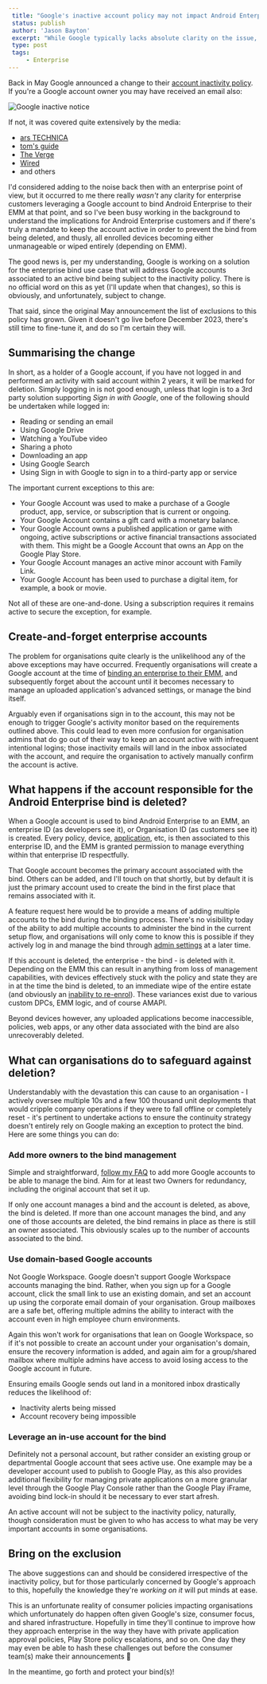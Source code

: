 ```yaml
---
 title: "Google's inactive account policy may not impact Android Enterprise customers"
 status: publish 
 author: 'Jason Bayton' 
 excerpt: "While Google typically lacks absolute clarity on the issue, it does appear enterprise customers may fall into the exclusions list Google provides for scenarios where a Google account won't be marked as inactive." 
 type: post 
 tags: 
     - Enterprise 
---
```

Back in May Google announced a change to their [account inactivity policy](https://support.google.com/accounts/answer/12418290?visit_id=638257812783939269-2555992412&p=inactive_account_policy_email&rd=1#zippy=%2Cexceptions-to-this-policy). If you're a Google account owner you may have received an email also:

![Google inactive notice](https://cdn.bayton.org/uploads/2023/07/google-inactive-account-notice.png)

If not, it was covered quite extensively by the media:

- [ars TECHNICA](https://arstechnica.com/gadgets/2023/05/google-will-start-deleting-inactive-accounts-after-two-years/)
- [tom's guide](https://www.tomsguide.com/news/google-to-start-deleting-inactive-accounts-what-that-means-for-you)
- [The Verge](https://www.theverge.com/2023/5/16/23725438/google-gmail-deleting-inactive-accounts)
- [Wired](https://www.wired.com/story/how-to-stop-google-delete-account-inactive/)
- and others

I'd considered adding to the noise back then with an enterprise point of view, but it occurred to me there really _wasn't_ any clarity for enterprise customers leveraging a Google account to bind Android Enterprise to their EMM at that point, and so I've been busy working in the background to understand the implications for Android Enterprise customers and if there's truly a mandate to keep the account active in order to prevent the bind from being deleted, and thusly, all enrolled devices becoming either unmanageable or wiped entirely (depending on EMM).

The good news is, per my understanding, Google is working on a solution for the enterprise bind use case that will address Google accounts associated to an active bind being subject to the inactivity policy. There is no official word on this as yet (I'll update when that changes), so this is obviously, and unfortunately, subject to change.

That said, since the original May announcement the list of exclusions to this policy has grown. Given it doesn't go live before December 2023, there's still time to fine-tune it, and do so I'm certain they will.

## Summarising the change

In short, as a holder of a Google account, if you have not logged in and performed an activity with said account within 2 years, it will be marked for deletion. Simply logging in is not good enough, unless that login is to a 3rd party solution supporting _Sign in with Google_, one of the following should be undertaken while logged in:

- Reading or sending an email
- Using Google Drive
- Watching a YouTube video
- Sharing a photo
- Downloading an app
- Using Google Search
- Using Sign in with Google to sign in to a third-party app or service

The important current exceptions to this are:

- Your Google Account was used to make a purchase of a Google product, app, service, or subscription that is current or ongoing.
- Your Google Account contains a gift card with a monetary balance.
- Your Google Account owns a published application or game with ongoing, active subscriptions or active financial transactions associated with them. This might be a Google Account that owns an App on the Google Play Store.
- Your Google Account manages an active minor account with Family Link.
- Your Google Account has been used to purchase a digital item, for example, a book or movie.

Not all of these are one-and-done. Using a subscription requires it remains active to secure the exception, for example.

## Create-and-forget enterprise accounts

The problem for organisations quite clearly is the unlikelihood any of the above exceptions may have occurred. Frequently organisations will create a Google account at the time of [binding an enterprise to their EMM](/android/android-enterprise-faq/what-is-the-bind/), and subsequently forget about the account until it becomes necessary to manage an uploaded application's advanced settings, or manage the bind itself.

Arguably even if organisations sign in to the account, this may not be enough to trigger Google's activity monitor based on the requirements outlined above. This could lead to even more confusion for organisation admins that do go out of their way to keep an account active with infrequent intentional logins; those inactivity emails will land in the inbox associated with the account, and require the organisation to actively manually confirm the account is active.

## What happens if the account responsible for the Android Enterprise bind is deleted?

When a Google account is used to bind Android Enterprise to an EMM, an enterprise ID (as developers see it), or Organisation ID (as customers see it) is created. Every policy, device, [application](/android/create-and-manage-private-apps-for-android-enterprise/), etc, is then associated to this enterprise ID, and the EMM is granted permission to manage everything within that enterprise ID respectfully.

That Google account becomes the primary account associated with the bind. Others can be added, and I'll touch on that shortly, but by default it is just the primary account used to create the bind in the first place that remains associated with it.

<div class="callout">

A feature request here would be to provide a means of adding multiple accounts to the bind during the binding process. There's no visibility today of the ability to add multiple accounts to administer the bind in the current setup flow, and organisations will only come to know this is possible if they actively log in and manage the bind through [admin settings](https://play.google.com/work/adminsettings) at a later time.

</div>

If this account is deleted, the enterprise - the bind - is deleted with it. Depending on the EMM this can result in anything from loss of management capabilities, with devices effectively stuck with the policy and state they are in at the time the bind is deleted, to an immediate wipe of the entire estate (and obviously an [inability to re-enrol](/android/android-enterprise-faq/factory-reset-on-enrolment/)). These variances exist due to various custom DPCs, EMM logic, and of course AMAPI.

Beyond devices however, any uploaded applications become inaccessible, policies, web apps, or any other data associated with the bind are also unrecoverably deleted.

## What can organisations do to safeguard against deletion?

Understandably with the devastation this can cause to an organisation - I actively oversee multiple 10s and a few 100 thousand unit deployments that would cripple company operations if they were to fall offline or completely reset - it's pertinent to undertake actions to ensure the continuity strategy doesn't entirely rely on Google making an exception to protect the bind. Here are some things you can do:

### Add more owners to the bind management

Simple and straightforward, [follow my FAQ](/android/android-enterprise-faq/manage-bind-account/) to add more Google accounts to be able to manage the bind. Aim for at least two Owners for redundancy, including the original account that set it up.

If only one account manages a bind and the account is deleted, as above, the bind is deleted. If more than one account manages the bind, and any one of those accounts are deleted, the bind remains in place as there is still an owner associated. This obviously scales up to the number of accounts associated to the bind.

### Use domain-based Google accounts

Not Google Workspace. Google doesn't support Google Workspace accounts managing the bind. Rather, when you sign up for a Google account, click the small link to use an existing domain, and set an account up using the corporate email domain of your organisation. Group mailboxes are a safe bet, offering multiple admins the ability to interact with the account even in high employee churn environments.

Again this won't work for organisations that lean on Google Workspace, so if it's not possible to create an account under your organisation's domain, ensure the recovery information is added, and again aim for a group/shared mailbox where multiple admins have access to avoid losing access to the Google account in future.

Ensuring emails Google sends out land in a monitored inbox drastically reduces the likelihood of:

- Inactivity alerts being missed
- Account recovery being impossible

### Leverage an in-use account for the bind

Definitely not a personal account, but rather consider an existing group or departmental Google account that sees active use. One example may be a developer account used to publish to Google Play, as this also provides additional flexibility for managing private applications on a more granular level through the Google Play Console rather than the Google Play iFrame, avoiding bind lock-in should it be necessary to ever start afresh.

An active account will not be subject to the inactivity policy, naturally, though consideration must be given to who has access to what may be very important accounts in some organisations.

## Bring on the exclusion

The above suggestions can and should be considered irrespective of the inactivity policy, but for those particularly concerned by Google's approach to this, hopefully the knowledge they're _working on it_ will put minds at ease.

This is an unfortunate reality of consumer policies impacting organisations which unfortunately do happen often given Google's size, consumer focus, and shared infrastructure. Hopefully in time they'll continue to improve how they approach enterprise in the way they have with private application approval policies, Play Store policy escalations, and so on. One day they may even be able to hash these challenges out before the consumer team(s) make their announcements 🙂

In the meantime, go forth and protect your bind(s)!
